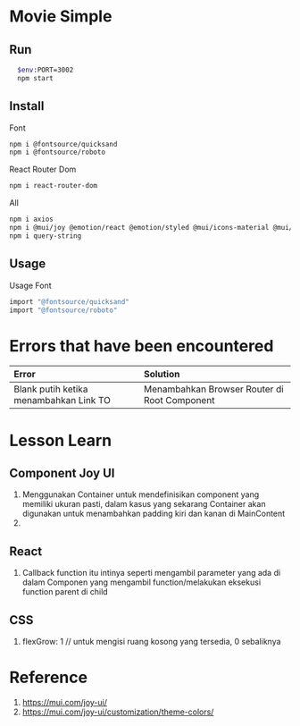 # Movie Simple

## Run
``` bash
  $env:PORT=3002
  npm start
```


## Install
Font
``` bash
npm i @fontsource/quicksand
npm i @fontsource/roboto
```
React Router Dom
``` bash
npm i react-router-dom
```
All
``` bash
npm i axios
npm i @mui/joy @emotion/react @emotion/styled @mui/icons-material @mui/material
npm i query-string

```


## Usage
Usage Font
``` bash
import "@fontsource/quicksand"
import "@fontsource/roboto"
```

# Errors that have been encountered
|Error|Solution|
|:----|:-------|
|Blank putih ketika menambahkan Link TO|Menambahkan Browser Router di Root Component|

# Lesson Learn
## Component Joy UI
1. Menggunakan Container untuk mendefinisikan component yang memiliki ukuran pasti, dalam kasus yang sekarang Container akan digunakan untuk menambahkan padding kiri dan kanan di MainContent
2. 

## React
1. Callback function itu intinya seperti mengambil parameter yang ada di dalam Componen yang mengambil function/melakukan eksekusi function parent di child

## CSS
1. flexGrow: 1 // untuk mengisi ruang kosong yang tersedia, 0 sebaliknya

# Reference
1. https://mui.com/joy-ui/ 
2. https://mui.com/joy-ui/customization/theme-colors/
